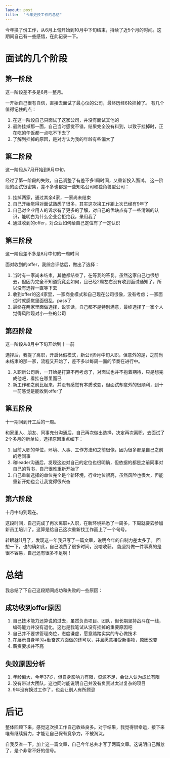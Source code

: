 ```yaml
---
layout: post
title:  "今年更换工作的总结"
---
```


今年换了份工作，从6月上旬开始到10月中下旬结束，持续了近5个月的时间。这期间自己有一些感悟，在此记录一下。

# 面试的几个阶段

## 第一阶段

这一阶段差不多是6月一整月。

一开始自己很有自信，直接去面试了最心仪的公司，最终历经6轮挂掉了。
有几个值得记住的点：

1. 在这一阶段自己只面试了这家公司，并没有面试其他的
1. 最终挂掉那一面，自己当时感觉不错，结果完全没有料到，以致于挂掉时，正在吃的午饭都一点吃不下去了
1. 了解到挂掉的原因，是对方认为我的年龄有些偏大了

## 第二阶段

这一阶段从7月开始到8月中旬。

经过了第一阶段的失败，自己调整了有差不多1周时间，又重新投入面试。
这一阶段的面试很密集，差不多也都是一些知名公司和独角兽型公司：

1. 挂掉两家，通过其余4家，一家尚未结束
1. 自己开始觉得对面试熟悉了很多，其实这次换工作距上次已经有9年了
1. 自己对企业用人的诉求有了更多的了解，对自己的优缺点有了一些清晰的认识，能明白为什么企业会拒绝我，录用我了
1. 通过收到的offer，对企业如何给自己定位有了一定认识

## 第三阶段

这一阶段差不多是8月中旬的一周时间

面对收到的offer，我综合评估后，做出了选择：

1. 当时有一家尚未结束，其他都结束了，在等我的答复。虽然这家自己也很想去，但因为完全不知道究竟会如何，且已经2周左右没有收到面试通知了，所以没有选择一直等下去
1. 收到offer的这4家里，一家商业模式和自己现在公司很像，没有考虑；一家面试时就感觉里面很乱，pass了
1. 最终在两家里面做选择，说实话，自己都不是特别满意，最终选择了一家个人觉得风险现对小一些的公司

## 第四阶段

这一阶段从8月中下旬开始到十一前

选择后，我提了离职，开启休假模式，新公司9月中旬入职，但意外的是，之前尚未结束的那一家，流程又开始了，差不多以每周一面的节奏在进行中。

1. 入职新公司后，一开始是打算不再考虑了，对面试也并不抱着期待，只是想完成他吧，看挂在哪里而已
1. 新工作和之前比起来，并没有感觉有本质改变，但面试却意外的很顺利，到十一前感觉是能收到offer了

## 第五阶段

十一期间到开工后的一周。

和家里人、朋友、同事充分沟通后，自己再次做出选择，决定再次离职，去面试了2个多月的新单位，选择原因重点如下：

1. 目前入职的单位，环境、人事、工作方法和之前很像，因为很多都是自己之前的老同事
1. 和leader沟通后，发现这边对自己的定位也很明确，但依据的都是之前同事对自己的背书，自己很难重新开始了
1. 自己重新选择的单位完全是个新环境，行业地位很高，虽然风险也很大，但能重新开始也会让我觉得很兴奋

## 第六阶段

十月中旬到现在。

这段时间，自己完成了再次离职+入职，在新环境熟悉了一周多，下周就要去参加新员工培训了。这算是给自己这次重新找工作画上了一个句号。


转眼就11月了，发现这一年我只写了一篇文章，说明今年的自制力差太多了。
回想一下，也的确如此，自己浪费了很多时间，没啥收获。
能坚持做一件事真的是很不容易，自己还有很多不足啊！

# 总结

我总结了下自己这段期间成功和失败的一些原因：

## 成功收到offer原因

1. 自己技术能力还算说的过去，虽然负责项目、团队，但长期坚持战斗在一线，编码能力并没有退化，这也是我笔试从没有挂掉的重要原因吧
1. 自己并不要求管理岗位，态度谦虚，愿意踏踏实实的专心做技术
1. 在展示自身学习+勤奋这方面做的还可以，并且愿意接受新事物，原因改变
1. 薪资要求并不高

## 失败原因分析

1. 年龄偏大，今年37岁，但自身影响力有限，资源不足，会让人认为成长有限
1. 没有带过大团队，这也同时能说明自己并没有负责过太过复杂的项目
1. 9年没有换过工作了，也会让别人有所顾忌

# 后记

整体回顾下来，感觉这次换工作自己收益良多。对于结果，我觉得很幸运，接下来唯有继续努力，才能让自己保有竞争力，不被淘汰。

自我反省一下，加上这一篇文章，自己今年总共才写了两篇文章。这说明自己懈怠了，是个非常不好的信号。
